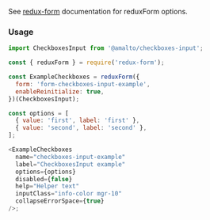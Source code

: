 See [redux-form](https://redux-form.com/6.0.0-rc.1/docs/api/reduxform.md/) documentation for
reduxForm options.

### Usage

```typescript
import CheckboxesInput from '@amalto/checkboxes-input';
```

```javascript
const { reduxForm } = require('redux-form');

const ExampleCheckboxes = reduxForm({
  form: 'form-checkboxes-input-example',
  enableReinitialize: true,
})(CheckboxesInput);

const options = [
  { value: 'first', label: 'first' },
  { value: 'second', label: 'second' },
];

<ExampleCheckboxes
  name="checkboxes-input-example"
  label="CheckboxesInput example"
  options={options}
  disabled={false}
  help="Helper text"
  inputClass="info-color mgr-10"
  collapseErrorSpace={true}
/>;
```

